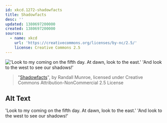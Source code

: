 ```yaml
---
id: xkcd.1272-shadowfacts
title: Shadowfacts
desc: ''
updated: 1380697200000
created: 1380697200000
sources:
  - name: xkcd
    url: 'https://creativecommons.org/licenses/by-nc/2.5/'
    license: Creative Commons 2.5
---
```

!['Look to my coming on the fifth day. At dawn, look to the east.' 'And look to the west to see our shadows!'](https://imgs.xkcd.com/comics/shadowfacts.png)
> "[Shadowfacts](https://xkcd.com/1272/)", by Randall Munroe, licensed under Creative Commons Attribution-NonCommercial 2.5 License

## Alt Text
'Look to my coming on the fifth day. At dawn, look to the east.' 'And look to the west to see our shadows!'
